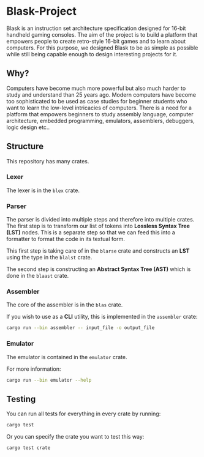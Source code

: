 # Blask-Project

Blask is an instruction set architecture specification designed for 16-bit handheld gaming consoles.
The aim of the project is to build a platform that empowers people to create retro-style 16-bit games and to learn about computers.
For this purpose, we designed Blask to be as simple as possible while still being capable enough to design interesting projects for it.

## Why?

Computers have become much more powerful but also much harder to study and understand than 25 years ago.
Modern computers have become too sophisticated to be used as case studies for beginner students who want to learn the low-level intricacies of computers.
There is a need for a platform that empowers beginners to study assembly language, computer architecture, embedded programming, emulators, assemblers, debuggers, logic design etc..

## Structure

This repository has many crates.

### Lexer

The lexer is in the `blex` crate.

### Parser

The parser is divided into multiple steps and therefore into multiple crates.
The first step is to transform our list of tokens into **Lossless Syntax Tree (LST)** nodes. 
This is a separate step so that we can feed this into a formatter to format the code in its textual form.

This first step is taking care of in the `blarse` crate and constructs an **LST** using the type in the `blalst` crate.

The second step is constructing an **Abstract Syntax Tree (AST)** which is done in the `blaast` crate.

### Assembler

The core of the assembler is in the `blas` crate.

If you wish to use as a **CLI** utility, this is implemented in the `assembler` crate:

```sh
cargo run --bin assembler -- input_file -o output_file
```

### Emulator

The emulator is contained in the `emulator` crate.

For more information:

```sh
cargo run --bin emulator --help
```

## Testing

You can run all tests for everything in every crate by running:

```sh
cargo test
```

Or you can specify the crate you want to test this way:

```sh
cargo test crate
```
